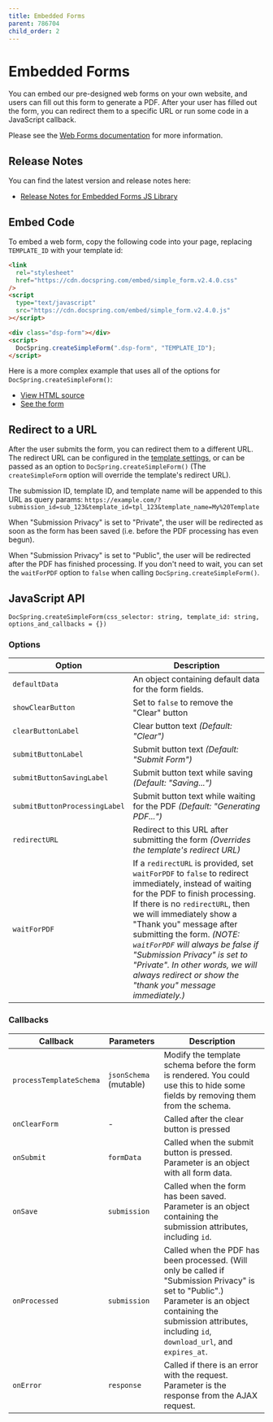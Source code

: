 ```yaml
---
title: Embedded Forms
parent: 786704
child_order: 2
---
```


# Embedded Forms

You can embed our pre-designed web forms on your own website, and users can fill out this form to generate a PDF. After your user has filled out the form, you can redirect them to a specific URL or run some code in a JavaScript callback.

Please see the [Web Forms documentation](../../web-forms) for more information.

## Release Notes

You can find the latest version and release notes here:

- [Release Notes for Embedded Forms JS Library](../../embedded-library-releases/simple-forms.md)

## Embed Code

To embed a web form, copy the following code into your page, replacing `TEMPLATE_ID` with your template id:

```html
<link
  rel="stylesheet"
  href="https://cdn.docspring.com/embed/simple_form.v2.4.0.css"
/>
<script
  type="text/javascript"
  src="https://cdn.docspring.com/embed/simple_form.v2.4.0.js"
></script>

<div class="dsp-form"></div>
<script>
  DocSpring.createSimpleForm(".dsp-form", "TEMPLATE_ID");
</script>
```

Here is a more complex example that uses all of the options for `DocSpring.createSimpleForm()`:

- [View HTML source](https://docspring.com/embed_form_example?view_source=true)
- [See the form](https://docspring.com/embed_form_example)

## Redirect to a URL

After the user submits the form, you can redirect them to a different URL. The redirect URL can be configured in the [template settings](../../template-editor/settings), or can be passed as an option to `DocSpring.createSimpleForm()` (The `createSimpleForm` option will override the template's redirect URL).

The submission ID, template ID, and template name will be appended to this URL as query params: `https://example.com/?submission_id=sub_123&template_id=tpl_123&template_name=My%20Template`

When "Submission Privacy" is set to "Private", the user will be redirected as soon as the form has been saved (i.e. before the PDF processing has even begun).

When "Submission Privacy" is set to "Public", the user will be redirected after the PDF has finished processing. If you don't need to wait, you can set the `waitForPDF` option to `false` when calling `DocSpring.createSimpleForm()`.

## JavaScript API

```
DocSpring.createSimpleForm(css_selector: string, template_id: string, options_and_callbacks = {})
```

### Options

| Option                        | Description                                                                                                                                                                                                                                                                                                                                                                                                                          |
| ----------------------------- | ------------------------------------------------------------------------------------------------------------------------------------------------------------------------------------------------------------------------------------------------------------------------------------------------------------------------------------------------------------------------------------------------------------------------------------ |
| `defaultData`                 | An object containing default data for the form fields.                                                                                                                                                                                                                                                                                                                                                                               |
| `showClearButton`             | Set to `false` to remove the "Clear" button                                                                                                                                                                                                                                                                                                                                                                                          |
| `clearButtonLabel`            | Clear button text _(Default: "Clear")_                                                                                                                                                                                                                                                                                                                                                                                               |
| `submitButtonLabel`           | Submit button text _(Default: "Submit Form")_                                                                                                                                                                                                                                                                                                                                                                                        |
| `submitButtonSavingLabel`     | Submit button text while saving _(Default: "Saving...")_                                                                                                                                                                                                                                                                                                                                                                             |
| `submitButtonProcessingLabel` | Submit button text while waiting for the PDF _(Default: "Generating PDF...")_                                                                                                                                                                                                                                                                                                                                                        |
| `redirectURL`                 | Redirect to this URL after submitting the form _(Overrides the template's redirect URL)_                                                                                                                                                                                                                                                                                                                                             |
| `waitForPDF`                  | If a `redirectURL` is provided, set `waitForPDF` to `false` to redirect immediately, instead of waiting for the PDF to finish processing. If there is no `redirectURL`, then we will immediately show a "Thank you" message after submitting the form. _(NOTE: `waitForPDF` will always be false if "Submission Privacy" is set to "Private". In other words, we will always redirect or show the "thank you" message immediately.)_ |

### Callbacks

| Callback                | Parameters             | Description                                                                                                                                                                                                              |
| ----------------------- | ---------------------- | ------------------------------------------------------------------------------------------------------------------------------------------------------------------------------------------------------------------------ |
| `processTemplateSchema` | `jsonSchema` (mutable) | Modify the template schema before the form is rendered. You could use this to hide some fields by removing them from the schema.                                                                                         |
| `onClearForm`           | -                      | Called after the clear button is pressed                                                                                                                                                                                 |
| `onSubmit`              | `formData`             | Called when the submit button is pressed. Parameter is an object with all form data.                                                                                                                                     |
| `onSave`                | `submission`           | Called when the form has been saved. Parameter is an object containing the submission attributes, including `id`.                                                                                                        |
| `onProcessed`           | `submission`           | Called when the PDF has been processed. (Will only be called if "Submission Privacy" is set to "Public".) Parameter is an object containing the submission attributes, including `id`, `download_url`, and `expires_at`. |
| `onError`               | `response`             | Called if there is an error with the request. Parameter is the response from the AJAX request.                                                                                                                           |
